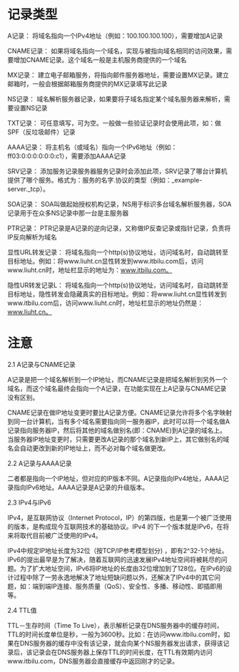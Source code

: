 

# 记录类型
A记录： 将域名指向一个IPv4地址（例如：100.100.100.100），需要增加A记录

CNAME记录： 如果将域名指向一个域名，实现与被指向域名相同的访问效果，需要增加CNAME记录。这个域名一般是主机服务商提供的一个域名

MX记录： 建立电子邮箱服务，将指向邮件服务器地址，需要设置MX记录。建立邮箱时，一般会根据邮箱服务商提供的MX记录填写此记录

NS记录： 域名解析服务器记录，如果要将子域名指定某个域名服务器来解析，需要设置NS记录

TXT记录： 可任意填写，可为空。一般做一些验证记录时会使用此项，如：做SPF（反垃圾邮件）记录

AAAA记录： 将主机名（或域名）指向一个IPv6地址（例如：ff03:0:0:0:0:0:0:c1），需要添加AAAA记录

SRV记录： 添加服务记录服务器服务记录时会添加此项，SRV记录了哪台计算机提供了哪个服务。格式为：服务的名字.协议的类型（例如：_example-server._tcp）。

SOA记录： SOA叫做起始授权机构记录，NS用于标识多台域名解析服务器，SOA记录用于在众多NS记录中那一台是主服务器

PTR记录： PTR记录是A记录的逆向记录，又称做IP反查记录或指针记录，负责将IP反向解析为域名

显性URL转发记录： 将域名指向一个http(s)协议地址，访问域名时，自动跳转至目标地址。例如：将www.liuht.cn显性转发到www.itbilu.com后，访问www.liuht.cn时，地址栏显示的地址为：www.itbilu.com。

隐性UR转发记录L： 将域名指向一个http(s)协议地址，访问域名时，自动跳转至目标地址，隐性转发会隐藏真实的目标地址。例如：将www.liuht.cn显性转发到www.itbilu.com后，访问www.liuht.cn时，地址栏显示的地址仍然是：www.liuht.cn。



# 注意
2.1 A记录与CNAME记录

A记录是把一个域名解析到一个IP地址，而CNAME记录是把域名解析到另外一个域名，而这个域名最终会指向一个A记录，在功能实现在上A记录与CNAME记录没有区别。

CNAME记录在做IP地址变更时要比A记录方便。CNAME记录允许将多个名字映射到同一台计算机，当有多个域名需要指向同一服务器IP，此时可以将一个域名做A记录指向服务器IP，然后将其他的域名做别名(即：CNAME)到A记录的域名上。当服务器IP地址变更时，只需要更改A记录的那个域名到新IP上，其它做别名的域名会自动更改到新的IP地址上，而不必对每个域名做更改。


2.2 A记录与AAAA记录

二者都是指向一个IP地址，但对应的IP版本不同。A记录指向IPv4地址，AAAA记录指向IPv6地址。AAAA记录是A记录的升级版本。


2.3 IPv4与IPv6

IPv4，是互联网协议（Internet Protocol，IP）的第四版，也是第一个被广泛使用的版本，是构成现今互联网技术的基础协议。IPv4 的下一个版本就是IPv6，在将来将取代目前被广泛使用的IPv4。

IPv4中规定IP地址长度为32位（按TCP/IP参考模型划分) ，即有2^32-1个地址。IPv6的提出最早是为了解决，随着互联网的迅速发展IPv4地址空间将被耗尽的问题。为了扩大地址空间，IPv6将IP地址的长度由32位增加到了128位。在IPv6的设计过程中除了一劳永逸地解决了地址短缺问题以外，还解决了IPv4中的其它问题，如：端到端IP连接、服务质量（QoS）、安全性、多播、移动性、即插即用等。


2.4 TTL值

TTL－生存时间（Time To Live），表示解析记录在DNS服务器中的缓存时间，TTL的时间长度单位是秒，一般为3600秒。比如：在访问www.itbilu.com时，如果在DNS服务器的缓存中没有该记录，就会向某个NS服务器发出请求，获得该记录后，该记录会在DNS服务器上保存TTL的时间长度，在TTL有效期内访问www.itbilu.com，DNS服务器会直接缓存中返回刚才的记录。


